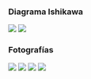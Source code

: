 
### Diagrama Ishikawa

<a href="ct-desarrollo-economico/diagrama-1.jpg"><img class="contenido-imagen" src="ct-desarrollo-economico/diagrama-1-previa.jpg"></a>
<a href="ct-desarrollo-economico/diagrama-2.jpg"><img class="contenido-imagen" src="ct-desarrollo-economico/diagrama-2-previa.jpg"></a>

### Fotografías

<a href="fotos-guillermo/46.jpg"><img class="contenido-imagen" src="fotos-guillermo/46-previa.jpg"></a>
<a href="fotos-guillermo/47.jpg"><img class="contenido-imagen" src="fotos-guillermo/47-previa.jpg"></a>
<a href="fotos-guillermo/48.jpg"><img class="contenido-imagen" src="fotos-guillermo/48-previa.jpg"></a>
<a href="fotos-guillermo/49.jpg"><img class="contenido-imagen" src="fotos-guillermo/49-previa.jpg"></a>
